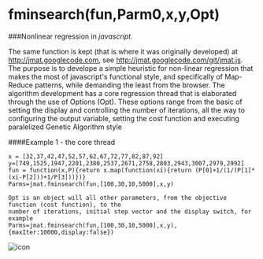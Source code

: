 

# fminsearch(fun,Parm0,x,y,Opt)

###Nonlinear regression in *javascript*.

The same function is kept (that is where it was originally developed) at <http://jmat.googlecode.com>, see <http://jmat.googlecode.com/git/jmat.js>. The purpose is to develope a simple heuristic for non-linear regression that makes the most of javascript's functional style, and specifically of Map-Reduce patterns, while demanding the least from the browser. The algorithm development has a core regression thread that is elaborated through the use of Options (Opt). These options range from the basic of setting the display and controlling the number of iterations, all the way to configuring the output variable, setting the cost function and executing paralelized Genetic Algorithm style  

####Example 1 - the core thread

	x = [32,37,42,47,52,57,62,67,72,77,82,87,92]
	y=[749,1525,1947,2201,2380,2537,2671,2758,2803,2943,3007,2979,2992]
	fun = function(x,P){return x.map(function(xi){return (P[0]+1/(1/(P[1]*(xi-P[2]))+1/P[3]))})}
	Parms=jmat.fminsearch(fun,[100,30,10,5000],x,y)
	
	Opt is an object will all other parameters, from the objective function (cost function), to the 
	number of iterations, initial step vector and the display switch, for example
	Parms=jmat.fminsearch(fun,[100,30,10,5000],x,y),{maxIter:10000,display:false})
![icon](https://github.com/jonasalmeida/fminsearch/raw/master/fit.png)